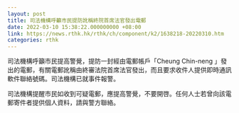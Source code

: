 ```yaml
---
layout: post
title: 司法機構呼籲市民提防訛稱終院首席法官發出電郵
date: 2022-03-10 15:38:22.000000000 +08:00
link: https://news.rthk.hk/rthk/ch/component/k2/1638218-20220310.htm
categories: rthk
---
```


司法機構呼籲市民提高警覺，提防一封經由電郵帳戶「Cheung Chin-neng 」發出的電郵，有關電郵訛稱由終審法院首席法官發出，而且要求收件人提供即時通訊軟件聯絡號碼。司法機構已就事件報警。

司法機構提醒市民如收到可疑電郵，應提高警覺，不要開啓。任何人士若曾向該電郵寄件者提供個人資料，請與警方聯絡。
